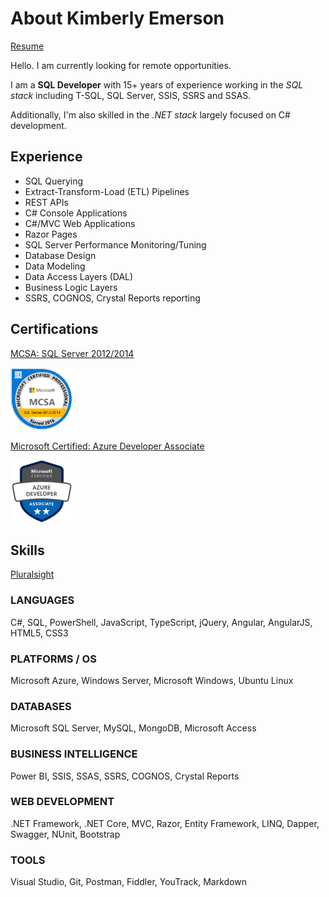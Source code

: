 # About Kimberly Emerson

[Resume](resume_emerson_kimberly.pdf)

Hello. I am currently looking for remote opportunities.

I am a **SQL Developer** with 15+ years of experience working in the *SQL stack* including T-SQL, SQL Server, SSIS, SSRS and SSAS.

Additionally, I'm also skilled in the *.NET stack* largely focused on C# development.

## Experience

- SQL Querying
- Extract-Transform-Load (ETL) Pipelines
- REST APIs
- C# Console Applications
- C#/MVC Web Applications
- Razor Pages
- SQL Server Performance Monitoring/Tuning
- Database Design
- Data Modeling
- Data Access Layers (DAL)
- Business Logic Layers
- SSRS, COGNOS, Crystal Reports reporting

## Certifications

[MCSA: SQL Server 2012/2014](https://www.youracclaim.com/badges/bd03f281-d07c-435f-8169-894f1026ed80)

<a href="https://www.youracclaim.com/badges/bd03f281-d07c-435f-8169-894f1026ed80"><img src="https://github.com/kimberly-emerson/Documents/blob/master/sql.png" width=100px /></a>

[Microsoft Certified: Azure Developer Associate](https://www.youracclaim.com/badges/c102a797-cd4a-418c-b4a8-a2b3eaf91fe6)

<a href="https://www.youracclaim.com/badges/c102a797-cd4a-418c-b4a8-a2b3eaf91fe6"><img src="https://github.com/kimberly-emerson/Documents/blob/master/azure.png" width=100px /></a>

## Skills

[Pluralsight](https://app.pluralsight.com/profile/kimberly-emerson)

### LANGUAGES
C#, SQL, PowerShell, JavaScript, TypeScript, jQuery, Angular, AngularJS, HTML5, CSS3

### PLATFORMS / OS
Microsoft Azure, Windows Server, Microsoft Windows, Ubuntu Linux

### DATABASES
Microsoft SQL Server, MySQL, MongoDB, Microsoft Access

### BUSINESS INTELLIGENCE
Power BI, SSIS, SSAS, SSRS, COGNOS, Crystal Reports

### WEB DEVELOPMENT
.NET Framework, .NET Core, MVC, Razor, Entity Framework, LINQ, Dapper, Swagger, NUnit, Bootstrap

### TOOLS
Visual Studio, Git, Postman, Fiddler, YouTrack, Markdown
